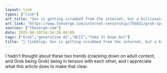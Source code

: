 ```yaml
---
layout: link
types: ["link"]
art_title: "Sex is getting scrubbed from the internet, but a billionaire can sell you AI nudes"
art_link: "https://www.theverge.com/internet-censorship/756831/grok-spicy-videos-nonconsensual-deepfakes-online-safety"
sources: ["theverge.com"]
date: 2025-08-10T16:54:28-04:00
tags: ["Grok","generative AI","NCII","Take It Down Act"]
title: "🔗 linkblog: Sex is getting scrubbed from the internet, but a billionaire can sell you AI nudes"
---
```

I hadn't thought about these two trends (cracking down on adult content, and Grok being Grok) being in tension with each other, and I appreciate what this article does to make that clear.